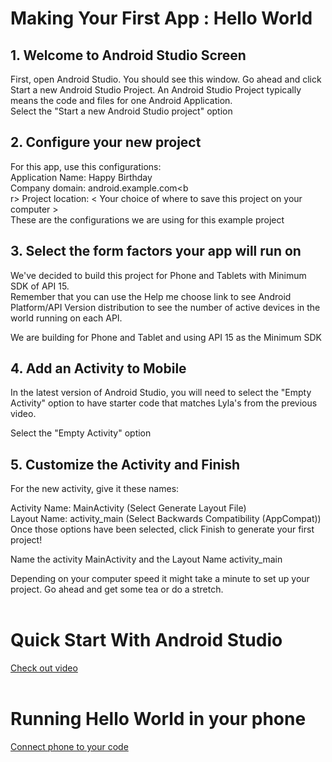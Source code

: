 # Making Your First App : Hello World
## 1. Welcome to Android Studio Screen
First, open Android Studio. You should see this window. Go ahead and click Start a new Android Studio Project. An Android Studio Project typically means the code and files for one Android Application.
<br>
Select the "Start a new Android Studio project" option

## 2. Configure your new project
For this app, use this configurations:
<br>
Application Name: Happy Birthday<br>
Company domain: android.example.com<b<br>r>
Project location: < Your choice of where to save this project on your computer >
<br>
These are the configurations we are using for this example project
<br>
## 3. Select the form factors your app will run on
We've decided to build this project for Phone and Tablets with Minimum SDK of API 15.
<br>
Remember that you can use the Help me choose link to see Android Platform/API Version distribution to see the number of active devices in the world running on each API.
<br>

We are building for Phone and Tablet and using API 15 as the Minimum SDK
<br>
## 4. Add an Activity to Mobile
In the latest version of Android Studio, you will need to select the "Empty Activity" option to have starter code that matches Lyla's from the previous video.
<br>

Select the "Empty Activity" option
<br>
## 5. Customize the Activity and Finish
For the new activity, give it these names:

Activity Name: MainActivity (Select Generate Layout File)<br>
Layout Name: activity_main (Select Backwards Compatibility (AppCompat))<br>
Once those options have been selected, click Finish to generate your first project!<br>


Name the activity MainActivity and the Layout Name activity_main<br>

Depending on your computer speed it might take a minute to set up your project. Go ahead and get some tea or do a stretch.
<br>
<br>
# Quick Start With Android Studio
[Check out video](https://www.youtube.com/watch?v=lGuh4lTWroY)
<br><br>

# Running Hello World in your phone
[Connect phone to your code](https://www.youtube.com/watch?time_continue=219&v=Q9z6fUSgKIg&feature=emb_logo)
<br><br>

